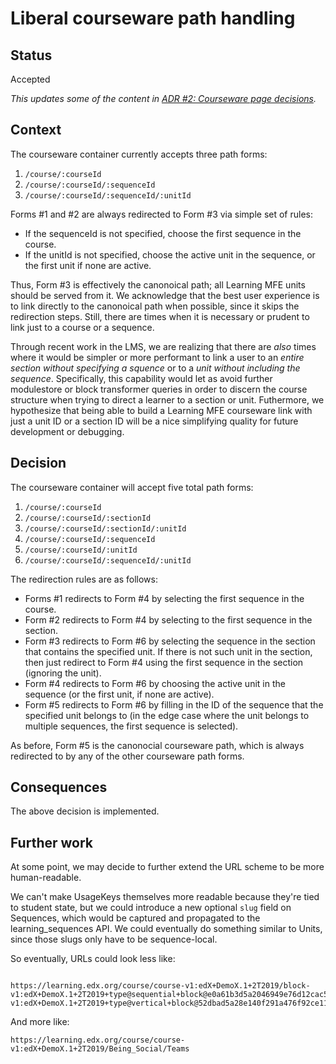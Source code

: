 # Liberal courseware path handling

## Status

Accepted

_This updates some of the content in [ADR #2: Courseware page decisions](./0002-courseware-page-decisions.md)._

## Context

The courseware container currently accepts three path forms:

1. `/course/:courseId`
2. `/course/:courseId/:sequenceId`
3. `/course/:courseId/:sequenceId/:unitId`

Forms #1 and #2 are always redirected to Form #3 via simple set of rules:

* If the sequenceId is not specified, choose the first sequence in the course.
* If the unitId is not specified, choose the active unit in the sequence,
  or the first unit if none are active.

Thus, Form #3 is effectively the canonoical path;
all Learning MFE units should be served from it.
We acknowledge that the best user experience is to link directly to the canonoical
path when possible, since it skips the redirection steps.
Still, there are times when it is necessary or prudent to link just to a course or
a sequence.

Through recent work in the LMS, we are realizing that there are _also_ times where it
would be simpler or more performant to link a user to an
_entire section without specifying a squence_ or to a
_unit without including the sequence_.
Specifically, this capability would let as avoid further modulestore or
block transformer queries in order to discern the course structure when trying to
direct a learner to a section or unit.
Futhermore, we hypothesize that being able to build a Learning MFE courseware link
with just a unit ID or a section ID will be a nice simplifying quality for future
development or debugging.

## Decision

The courseware container will accept five total path forms:

1. `/course/:courseId`
2. `/course/:courseId/:sectionId`
3. `/course/:courseId/:sectionId/:unitId`
4. `/course/:courseId/:sequenceId`
5. `/course/:courseId/:unitId`
6. `/course/:courseId/:sequenceId/:unitId`

The redirection rules are as follows:

* Forms #1 redirects to Form #4 by selecting the first sequence in the course.
* Form #2 redirects to Form #4 by selecting to the first sequence in the section.
* Form #3 redirects to Form #6 by selecting the sequence in the section that
  contains the specified unit. If there is not such unit in the section, then
  just redirect to Form #4 using the first sequence in the section (ignoring the unit).
* Form #4 redirects to Form #6 by choosing the active unit in the sequence
  (or the first unit, if none are active).
* Form #5 redirects to Form #6 by filling in the ID of the sequence that the
  specified unit belongs to (in the edge case where the unit belongs to multiple
  sequences, the first sequence is selected).

As before, Form #5 is the canonocial courseware path, which is always redirected to
by any of the other courseware path forms.

## Consequences

The above decision is implemented.

## Further work

At some point, we may decide to further extend the URL scheme to be
more human-readable.

We can't make UsageKeys themselves more readable because they're tied to student state,
but we could introduce a new optional `slug` field on Sequences,
which would be captured and propagated to the learning_sequences API.
We could eventually do something similar to Units, since those slugs only have to be sequence-local.

So eventually, URLs could look less like:

```

https://learning.edx.org/course/course-v1:edX+DemoX.1+2T2019/block-v1:edX+DemoX.1+2T2019+type@sequential+block@e0a61b3d5a2046949e76d12cac5df493/block-v1:edX+DemoX.1+2T2019+type@vertical+block@52dbad5a28e140f291a476f92ce11996
```

And more like:
```
https://learning.edx.org/course/course-v1:edX+DemoX.1+2T2019/Being_Social/Teams
```
